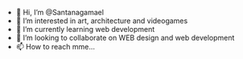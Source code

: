 - 👋 Hi, I’m @Santanagamael
- 👀 I’m interested in art, architecture and videogames
- 🌱 I’m currently learning web development
- 💞️ I’m looking to collaborate on WEB design and web development
- 📫 How to reach mme...

<!---
Santanagamael/Santanagamael is a ✨ special ✨ repository because its `README.md` (this file) appears on your GitHub profile.
You can click the Preview link to take a look at your changes.
--->
